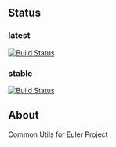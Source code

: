 ## Status

### latest
[![Build Status](https://ci.eulerproject.io/job/euler-common-latest-jdk7/badge/icon)](https://ci.eulerproject.io/job/euler-common-latest-jdk7)

### stable
[![Build Status](https://ci.eulerproject.io/job/euler-common-stable-jdk7/badge/icon)](https://ci.eulerproject.io/job/euler-common-stable-jdk7)

## About
Common Utils for Euler Project
